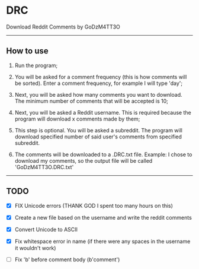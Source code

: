 # DRC
Download Reddit Comments by GoDzM4TT3O

***

## How to use
1. Run the program;

2. You will be asked for a comment frequency (this is how comments will be sorted). 
Enter a comment frequency, for example I will type 'day';

3. Next, you will be asked how many comments you want to download. The minimum number of comments that will be accepted is 10;

4. Next, you will be asked a Reddit username. This is required because the program will download x comments made by them;

5. This step is optional. You will be asked a subreddit. The program will download specified number of said user's comments from specified subreddit.

6. The comments will be downloaded to a .DRC.txt file. Example: I chose to download my comments, so the output file will be called 'GoDzM4TT3O.DRC.txt'

***

## TODO

- [x] FIX Unicode errors (THANK GOD I spent too many hours on this)

- [x] Create a new file based on the username and write the reddit comments

- [x] Convert Unicode to ASCII

- [x] Fix whitespace error in name (if there were any spaces in the username it wouldn't work)

- [ ] Fix 'b' before comment body (b'comment')
